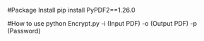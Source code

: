 
#Package Install
pip install PyPDF2==1.26.0

#How to use
python Encrypt.py -i (Input PDF) -o (Output PDF) -p (Password)
